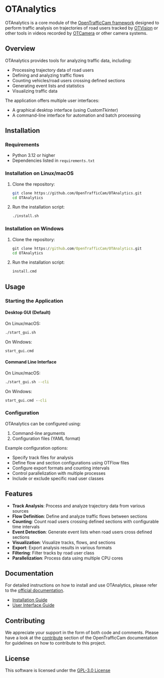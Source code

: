 # OTAnalytics

OTAnalytics is a core module of the [OpenTrafficCam framework](https://github.com/OpenTrafficCam) designed to perform
traffic analysis on trajectories of road users tracked by [OTVision](https://github.com/OpenTrafficCam/OTVision) or
other tools in videos recorded by [OTCamera](https://github.com/OpenTrafficCam/OTCamera) or other camera systems.

## Overview

OTAnalytics provides tools for analyzing traffic data, including:

- Processing trajectory data of road users
- Defining and analyzing traffic flows
- Counting vehicles/road users crossing defined sections
- Generating event lists and statistics
- Visualizing traffic data

The application offers multiple user interfaces:

- A graphical desktop interface (using CustomTkinter)
- A command-line interface for automation and batch processing

## Installation

### Requirements

- Python 3.12 or higher
- Dependencies listed in `requirements.txt`

### Installation on Linux/macOS

1. Clone the repository:
   ```bash
   git clone https://github.com/OpenTrafficCam/OTAnalytics.git
   cd OTAnalytics
   ```

2. Run the installation script:
   ```bash
   ./install.sh
   ```

### Installation on Windows

1. Clone the repository:
   ```cmd
   git clone https://github.com/OpenTrafficCam/OTAnalytics.git
   cd OTAnalytics
   ```

2. Run the installation script:
   ```cmd
   install.cmd
   ```

## Usage

### Starting the Application

#### Desktop GUI (Default)

On Linux/macOS:

```bash
./start_gui.sh
```

On Windows:

```cmd
start_gui.cmd
```

#### Command Line Interface

On Linux/macOS:

```bash
./start_gui.sh --cli
```

On Windows:

```cmd
start_gui.cmd --cli
```

### Configuration

OTAnalytics can be configured using:

1. Command-line arguments
2. Configuration files (YAML format)

Example configuration options:

- Specify track files for analysis
- Define flow and section configurations using OTFlow files
- Configure export formats and counting intervals
- Control parallelization with multiple processes
- Include or exclude specific road user classes

## Features

- **Track Analysis**: Process and analyze trajectory data from various sources
- **Flow Definition**: Define and analyze traffic flows between sections
- **Counting**: Count road users crossing defined sections with configurable time intervals
- **Event Detection**: Generate event lists when road users cross defined sections
- **Visualization**: Visualize tracks, flows, and sections
- **Export**: Export analysis results in various formats
- **Filtering**: Filter tracks by road user class
- **Parallelization**: Process data using multiple CPU cores

## Documentation

For detailed instructions on how to install and use OTAnalytics, please refer to
the [official documentation](https://opentrafficcam.org/OTAnalytics).

- [Installation Guide](https://opentrafficcam.org/OTAnalytics/installation/)
- [User Interface Guide](https://opentrafficcam.org/OTAnalytics/usage-ui/)

## Contributing

We appreciate your support in the form of both code and comments. Please have a look at
the [contribute](https://opentrafficcam.org/contribute) section of the OpenTrafficCam documentation for guidelines on
how to contribute to this project.

## License

This software is licensed under the [GPL-3.0 License](LICENSE)
